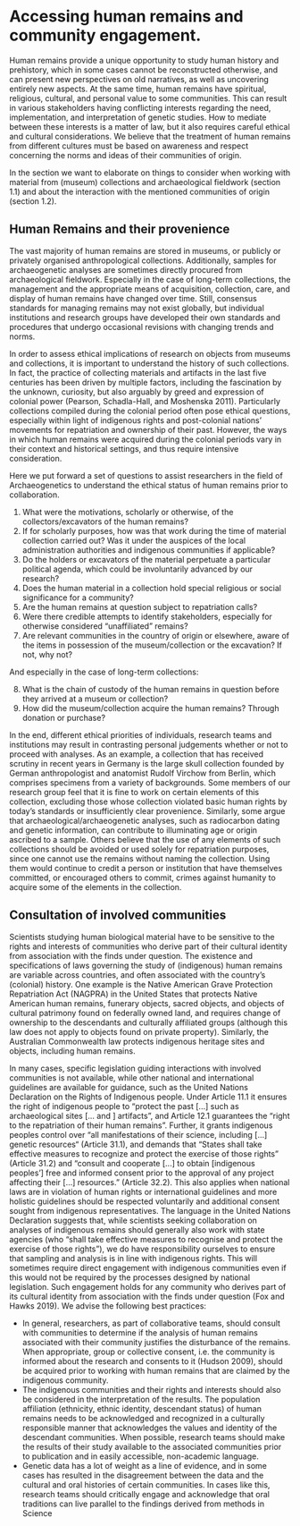 # Accessing human remains and community engagement.

Human remains provide a unique opportunity to study human history and prehistory, which in some cases cannot be reconstructed otherwise, and can present new perspectives on old narratives, as well as uncovering entirely new aspects. At the same time, human remains have spiritual, religious, cultural, and personal value to some communities. This can result in various stakeholders having conflicting interests regarding the need, implementation, and interpretation of genetic studies. How to mediate between these interests is a matter of law, but it also requires careful ethical and cultural considerations. We believe that the treatment of human remains from different cultures must be based on awareness and respect concerning the norms and ideas of their communities of origin.

In the section we want to elaborate on things to consider when working with material from (museum) collections and archaeological fieldwork (section 1.1) and about the interaction with the mentioned communities of origin (section 1.2).

## Human Remains and their provenience

The vast majority of human remains are stored in museums, or publicly or privately organised anthropological collections. Additionally, samples for archaeogenetic analyses are sometimes directly procured from archaeological fieldwork. Especially in the case of long-term collections, the management and the appropriate means of acquisition, collection, care, and display of human remains have changed over time. Still, consensus standards for managing remains may not exist globally, but individual institutions and research groups have developed their own standards and procedures that undergo occasional revisions with changing trends and norms.

In order to assess ethical implications of research on objects from museums and collections, it is important to understand the history of such collections. In fact, the practice of collecting materials and artifacts in the last five centuries has been driven by multiple factors, including the fascination by the unknown, curiosity, but also arguably by greed and expression of colonial power (Pearson, Schadla-Hall, and Moshenska 2011). Particularly collections compiled during the colonial period often pose ethical questions, especially within light of indigenous rights and post-colonial nations’ movements for repatriation and ownership of their past. However, the ways in which  human remains were acquired during the colonial periods vary in their context and historical settings, and thus require intensive consideration. 

Here we put forward a set of questions to assist researchers in the field of Archaeogenetics to understand the ethical status of human remains prior to collaboration.

1. What were the motivations, scholarly or otherwise, of the collectors/excavators of the human remains?
2. If for scholarly purposes, how was that work during the time of material collection carried out? Was it under the auspices of the local administration authorities and indigenous communities if applicable?
3. Do the holders or excavators of the material perpetuate a particular political agenda, which could be involuntarily advanced by our research?
4. Does the human material in a collection hold special religious or social significance for a community?
5. Are the human remains at question subject to repatriation calls? 
6. Were there credible attempts to identify stakeholders, especially for otherwise considered “unaffiliated” remains?
7. Are relevant communities in the country of origin or elsewhere, aware of the items in possession of the museum/collection or the excavation? If not, why not?

And especially in the case of long-term collections:

8. What is the chain of custody of the human remains in question before they arrived at a museum or collection?
9. How did the museum/collection acquire the human remains? Through donation or purchase?

In the end, different ethical priorities of individuals, research teams and institutions may result in contrasting personal judgements whether or not to proceed with analyses. As an example, a collection that has received scrutiny in recent years in Germany is the large skull collection founded by German anthropologist and anatomist Rudolf Virchow from Berlin, which comprises specimens from a variety of backgrounds. Some members of our research group feel that it is fine to work on certain elements of this collection, excluding those whose collection violated basic human rights by today’s standards or insufficiently clear provenience. Similarly, some argue that archaeological/archaeogenetic analyses, such as radiocarbon dating and genetic information, can contribute to illuminating age or origin ascribed to a sample. Others believe that the use of any elements of such collections should be avoided or used solely for repatriation purposes, since one cannot use the remains without naming the collection. Using them would continue to credit a person or institution that have themselves committed, or encouraged others to commit, crimes against humanity to acquire some of the elements in the collection.

## Consultation of involved communities

Scientists studying human biological material have to be sensitive to the rights and interests of communities who derive part of their cultural identity from association with the finds under question. The existence and specifications of laws governing the study of (indigenous) human remains are variable across countries, and often associated with the country’s (colonial) history. One example is the Native American Grave Protection Repatriation Act (NAGPRA) in the United States that protects Native American human remains, funerary objects, sacred objects, and objects of cultural patrimony found on federally owned land, and requires change of ownership to the descendants and culturally affiliated groups (although this law does not apply to objects found on private property). Similarly, the Australian Commonwealth law protects indigenous heritage sites and objects, including human remains.

In many cases, specific legislation guiding interactions with involved communities is not available, while other national and international guidelines are available for guidance, such as the United Nations Declaration on the Rights of Indigenous people. Under Article 11.1 it ensures the right of indigenous people to “protect the past [...] such as archaeological sites [... and ] artifacts”, and Article 12.1 guarantees the “right to the repatriation of their human remains”. Further, it grants indigenous peoples control over “all manifestations of their science, including [...] genetic resources“ (Article 31.1), and demands that “States shall take effective measures to recognize and protect the exercise of those rights” (Article 31.2) and “consult and cooperate [...] to obtain [indigenous peoples’] free and informed consent prior to the approval of any project affecting their [...] resources.” (Article 32.2). This also applies when national laws are in violation of human rights or international guidelines and more holistic guidelines should be respected voluntarily and additional consent sought from indigenous representatives. The language in the United Nations Declaration suggests that, while scientists seeking collaboration on analyses of indigenous remains should generally also work with state agencies (who “shall take effective measures to recognise and protect the exercise of those rights”), we do have responsibility ourselves to ensure that sampling and analysis is in line with indigenous rights. This will sometimes require direct engagement with indigenous communities even if this would not be required by the processes designed by national legislation. Such engagement holds for any community who derives part of its  cultural identity from association with the finds under question (Fox and Hawks 2019). We advise the following best practices:

-	In general, researchers, as part of collaborative teams, should consult with communities to determine if the analysis of human remains associated with their community justifies the disturbance of the remains. When appropriate, group or collective consent, i.e. the community is informed about the research and consents to it (Hudson 2009), should be acquired prior to working with human remains that are claimed by the indigenous community.
-	The indigenous communities and their rights and interests should also be considered in the interpretation of the results. The population affiliation (ethnicity, ethnic identity, descendant status) of human remains needs to be acknowledged and recognized in a culturally responsible manner that acknowledges the values and identity of the descendant communities. When possible, research teams should make the results of their study available to the associated communities prior to publication and in easily accessible, non-academic language. 
-	Genetic data has a lot of weight as a line of evidence, and in some cases has resulted in the disagreement between the data and the cultural and oral histories of certain communities. In cases like this, research teams should critically engage and acknowledge that oral traditions can live parallel to the findings derived from methods in Science
